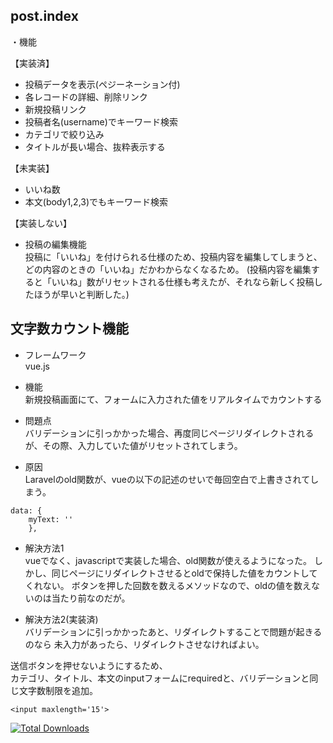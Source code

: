 ## post.index

・機能  
  
【実装済】  
 - 投稿データを表示(ペジーネーション付)  
 - 各レコードの詳細、削除リンク  
 - 新規投稿リンク  
 - 投稿者名(username)でキーワード検索  
 - カテゴリで絞り込み  
 - タイトルが長い場合、抜粋表示する  

【未実装】  
 - いいね数  
 - 本文(body1,2,3)でもキーワード検索  

【実装しない】  
 - 投稿の編集機能  
投稿に「いいね」を付けられる仕様のため、投稿内容を編集してしまうと、どの内容のときの「いいね」だかわからなくなるため。
(投稿内容を編集すると「いいね」数がリセットされる仕様も考えたが、それなら新しく投稿したほうが早いと判断した。)

## 文字数カウント機能

 - フレームワーク  
vue.js

 - 機能  
新規投稿画面にて、フォームに入力された値をリアルタイムでカウントする

 - 問題点  
バリデーションに引っかかった場合、再度同じページリダイレクトされるが、その際、入力していた値がリセットされてしまう。  

 - 原因  
Laravelのold関数が、vueの以下の記述のせいで毎回空白で上書きされてしまう。
```
data: {
    myText: ''
    },
```

 - 解決方法1  
vueでなく、javascriptで実装した場合、old関数が使えるようになった。
しかし、同じページにリダイレクトさせるとoldで保持した値をカウントしてくれない。
ボタンを押した回数を数えるメソッドなので、oldの値を数えないのは当たり前なのだが。

 - 解決方法2(実装済)  
バリデーションに引っかかったあと、リダイレクトすることで問題が起きるのなら
未入力があったら、リダイレクトさせなければよい。  

送信ボタンを押せないようにするため、  
カテゴリ、タイトル、本文のinputフォームにrequiredと、バリデーションと同じ文字数制限を追加。  
```
<input maxlength='15'>
```

<a href="https://packagist.org/packages/laravel/framework"><img src="https://poser.pugx.org/laravel/framework/d/total.svg" alt="Total Downloads"></a>
